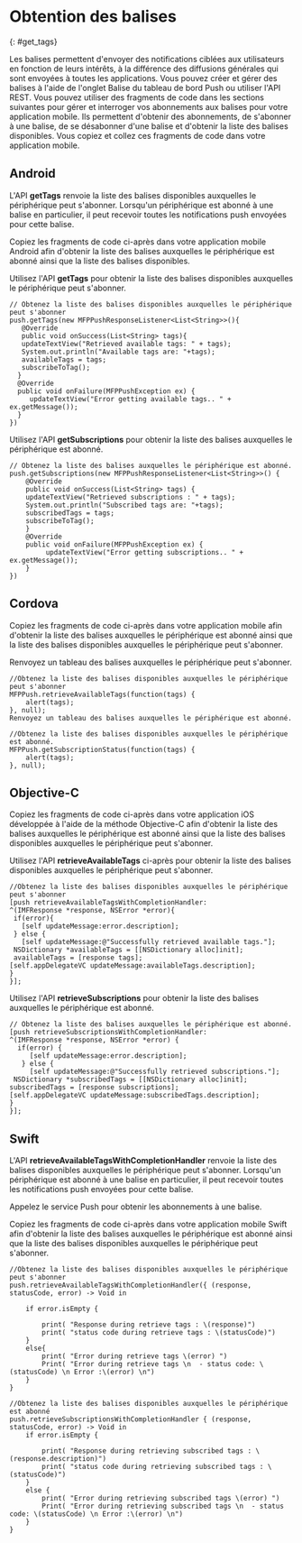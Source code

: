 # Obtention des balises
{: #get_tags}

Les balises permettent d'envoyer des notifications ciblées aux utilisateurs en fonction de leurs intérêts, à la différence des diffusions
générales qui sont envoyées à toutes les applications. Vous pouvez créer et gérer des balises à l'aide de l'onglet Balise du tableau de bord Push ou utiliser l'API REST. Vous pouvez utiliser des fragments de code dans les sections suivantes pour gérer et interroger vos abonnements aux balises pour votre application mobile.
Ils permettent d'obtenir des abonnements, de s'abonner à une balise, de se désabonner d'une balise et d'obtenir la liste des balises disponibles. Vous copiez et collez ces fragments de code dans votre application mobile.

## Android

L'API **getTags** renvoie la liste des balises disponibles auxquelles le périphérique peut s'abonner. Lorsqu'un
périphérique est abonné à une balise en particulier, il peut recevoir toutes les notifications push envoyées pour cette balise.

Copiez les fragments de code ci-après dans votre application mobile Android afin d'obtenir la liste des balises auxquelles le périphérique est
abonné ainsi que la liste des balises disponibles.

Utilisez l'API **getTags** pour obtenir la liste des balises disponibles auxquelles le périphérique peut s'abonner. 

```
// Obtenez la liste des balises disponibles auxquelles le périphérique peut s'abonner
push.getTags(new MFPPushResponseListener<List<String>>(){  
   @Override
   public void onSuccess(List<String> tags){
   updateTextView("Retrieved available tags: " + tags);  
   System.out.println("Available tags are: "+tags);
   availableTags = tags;   
   subscribeToTag();   
  }    
  @Override    
  public void onFailure(MFPPushException ex) {
     updateTextView("Error getting available tags.. " + ex.getMessage());
  }
})  
```

Utilisez l'API **getSubscriptions** pour obtenir la liste des balises auxquelles le périphérique est abonné.

```
// Obtenez la liste des balises auxquelles le périphérique est abonné.
push.getSubscriptions(new MFPPushResponseListener<List<String>>() {
    @Override
    public void onSuccess(List<String> tags) {
    updateTextView("Retrieved subscriptions : " + tags);
    System.out.println("Subscribed tags are: "+tags);
    subscribedTags = tags;
    subscribeToTag();
    }
    @Override
    public void onFailure(MFPPushException ex) {
         updateTextView("Error getting subscriptions.. " + ex.getMessage());
    }
})
```

## Cordova

Copiez les fragments de code ci-après dans votre application mobile afin d'obtenir la liste des balises auxquelles le périphérique est abonné ainsi que la liste des balises disponibles auxquelles le périphérique peut s'abonner.


Renvoyez un tableau des balises auxquelles le périphérique peut s'abonner. 

```
//Obtenez la liste des balises disponibles auxquelles le périphérique peut s'abonner
MFPPush.retrieveAvailableTags(function(tags) {
    alert(tags);
}, null);
Renvoyez un tableau des balises auxquelles le périphérique est abonné.
```

```
//Obtenez la liste des balises disponibles auxquelles le périphérique est abonné.
MFPPush.getSubscriptionStatus(function(tags) {
    alert(tags);
}, null);
```

## Objective-C

Copiez les fragments de code ci-après dans votre application iOS développée à l'aide de la méthode Objective-C afin d'obtenir la liste des balises auxquelles le périphérique est abonné ainsi que la liste des balises disponibles auxquelles le périphérique peut s'abonner.


Utilisez l'API **retrieveAvailableTags** ci-après pour obtenir la liste des balises disponibles auxquelles le périphérique peut s'abonner. 

```
//Obtenez la liste des balises disponibles auxquelles le périphérique peut s'abonner
[push retrieveAvailableTagsWithCompletionHandler:
^(IMFResponse *response, NSError *error){
 if(error){    
   [self updateMessage:error.description];  
 } else {
   [self updateMessage:@"Successfully retrieved available tags."];
 NSDictionary *availableTags = [[NSDictionary alloc]init];
 availableTags = [response tags];
[self.appDelegateVC updateMessage:availableTags.description];
}
}];
```

Utilisez l'API **retrieveSubscriptions** pour obtenir la liste des balises auxquelles le périphérique est abonné.


```
// Obtenez la liste des balises auxquelles le périphérique est abonné.
[push retrieveSubscriptionsWithCompletionHandler:
^(IMFResponse *response, NSError *error) {
  if(error) {
     [self updateMessage:error.description];
   } else {
     [self updateMessage:@"Successfully retrieved subscriptions."];
 NSDictionary *subscribedTags = [[NSDictionary alloc]init];
subscribedTags = [response subscriptions];
[self.appDelegateVC updateMessage:subscribedTags.description];
}
}];
```

## Swift

L'API **retrieveAvailableTagsWithCompletionHandler** renvoie la liste des balises disponibles auxquelles le périphérique peut s'abonner. Lorsqu'un
périphérique est abonné à une balise en particulier, il peut recevoir toutes les notifications push envoyées pour cette balise.

Appelez le service Push pour obtenir les abonnements à une balise.

Copiez les fragments de code ci-après dans votre application mobile Swift afin d'obtenir la liste des balises auxquelles le périphérique est abonné ainsi que la liste des balises disponibles auxquelles le périphérique peut s'abonner.



```
//Obtenez la liste des balises disponibles auxquelles le périphérique peut s'abonner
push.retrieveAvailableTagsWithCompletionHandler({ (response, statusCode, error) -> Void in

    if error.isEmpty {

        print( "Response during retrieve tags : \(response)")
        print( "status code during retrieve tags : \(statusCode)")
    }
    else{
        print( "Error during retrieve tags \(error) ")
        Print( "Error during retrieve tags \n  - status code: \(statusCode) \n Error :\(error) \n")
    }
}
```

```
//Obtenez la liste des balises disponibles auxquelles le périphérique est abonné
push.retrieveSubscriptionsWithCompletionHandler { (response, statusCode, error) -> Void in
    if error.isEmpty {

        print( "Response during retrieving subscribed tags : \(response.description)")
        print( "status code during retrieving subscribed tags : \(statusCode)")
    }
    else {
        print( "Error during retrieving subscribed tags \(error) ")
        Print( "Error during retrieving subscribed tags \n  - status code: \(statusCode) \n Error :\(error) \n")
    }
}
```
